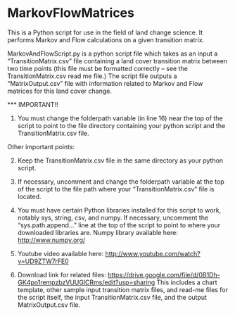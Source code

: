 MarkovFlowMatrices
==================

This is a Python script for use in the field of land change science. It performs Markov and Flow calculations on a given transition matrix.

MarkovAndFlowScript.py is  a python script file which takes as an input a “TransitionMatrix.csv” file containing a land cover transition matrix between two time points (this file must be formatted correctly – see the TransitionMatrix.csv read me file.)
The script file outputs a “MatrixOutput.csv” file with information related to Markov and Flow matrices for this land cover change.


*** IMPORTANT!!
1) You must change the folderpath variable (in line 16) near the top of the script to point to the file directory containing  your python script and the TransitionMatrix.csv file. 

Other important points:

2) Keep the TransitionMatrix.csv file in the same directory as your python script. 

3) If necessary, uncomment and change the folderpath variable at the top of the script to the file path where your “TransitionMatrix.csv” file is located. 

4) You must have certain Python libraries installed for this script to work, notably sys, string, csv, and numpy. If necessary, uncomment the “sys.path.append…” line at the top of the script to point to where your downloaded libraries are.
Numpy library available here: http://www.numpy.org/

5) Youtube video available here: http://www.youtube.com/watch?v=UD9ZTW7rFE0

6) Download link for related files: https://drive.google.com/file/d/0B1Dh-GK4po1rempzbzVUUGlCRms/edit?usp=sharing 
This includes a chart template, other sample input transition matrix files, and read-me files for the script itself, the input TransitionMatrix.csv file, and the output MatrixOutput.csv file. 
